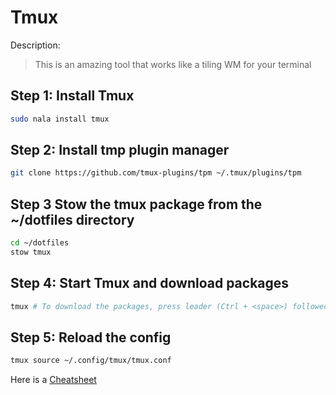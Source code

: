 # Tmux 

Description:

> This is an amazing tool that works like a tiling WM for your terminal

## Step 1: Install Tmux 

```bash
sudo nala install tmux
```

## Step 2: Install tmp plugin manager 

```bash
git clone https://github.com/tmux-plugins/tpm ~/.tmux/plugins/tpm
```

## Step 3 Stow the tmux package from the ~/dotfiles directory

```bash
cd ~/dotfiles
stow tmux 
```

## Step 4: Start Tmux and download packages

```bash
tmux # To download the packages, press leader (Ctrl + <space>) followed by capital I (shift + i)
```

## Step 5: Reload the config

```bash
tmux source ~/.config/tmux/tmux.conf
```

Here is a [Cheatsheet](https://tmuxcheatsheet.com/)
